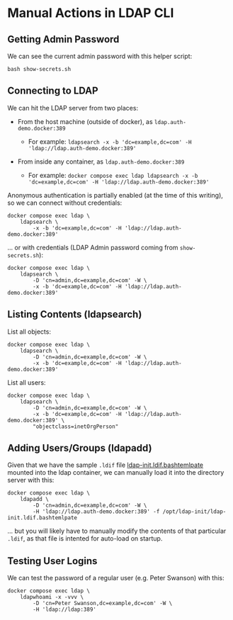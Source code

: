 # Manual Actions in LDAP CLI

## Getting Admin Password

We can see the current admin password with this helper script:

```
bash show-secrets.sh
```

## Connecting to LDAP

We can hit the LDAP server from two places:

* From the host machine (outside of docker), as `ldap.auth-demo.docker:389`
    * For example: `ldapsearch -x -b 'dc=example,dc=com' -H 'ldap://ldap.auth-demo.docker:389'`

* From inside any container, as `ldap.auth-demo.docker:389`
    * For example: `docker compose exec ldap ldapsearch -x -b 'dc=example,dc=com' -H 'ldap://ldap.auth-demo.docker:389'`

Anonymous authentication is partially enabled (at the time of this writing), so we can connect without credentials:

```
docker compose exec ldap \
    ldapsearch \
        -x -b 'dc=example,dc=com' -H 'ldap://ldap.auth-demo.docker:389'

```

... or with credentials (LDAP Admin password coming from `show-secrets.sh`):

```
docker compose exec ldap \
    ldapsearch \
        -D 'cn=admin,dc=example,dc=com' -W \
        -x -b 'dc=example,dc=com' -H 'ldap://ldap.auth-demo.docker:389'
```

## Listing Contents (ldapsearch)

List all objects:

```
docker compose exec ldap \
    ldapsearch \
        -D 'cn=admin,dc=example,dc=com' -W \
        -x -b 'dc=example,dc=com' -H 'ldap://ldap.auth-demo.docker:389'
```

List all users:

```
docker compose exec ldap \
    ldapsearch \
        -D 'cn=admin,dc=example,dc=com' -W \
        -x -b 'dc=example,dc=com' -H 'ldap://ldap.auth-demo.docker:389' \
        "objectclass=inetOrgPerson"
```

## Adding Users/Groups (ldapadd)

Given that we have the sample `.ldif` file [ldap-init.ldif.bashtemlpate](ldap/ldap-init.ldif.bashtemlpate)
mounted into the ldap container, we can manually load it into the directory server with this:

```
docker compose exec ldap \
    ldapadd \
        -D 'cn=admin,dc=example,dc=com' -W \
        -H 'ldap://ldap.auth-demo.docker:389' -f /opt/ldap-init/ldap-init.ldif.bashtemlpate
```

... but you will likely have to manually modify the contents of that particular `.ldif`,
as that file is intented for auto-load on startup.

## Testing User Logins

We can test the password of a regular user (e.g. Peter Swanson) with this:

```
docker compose exec ldap \
    ldapwhoami -x -vvv \
        -D 'cn=Peter Swanson,dc=example,dc=com' -W \
        -H 'ldap://ldap:389'
```
